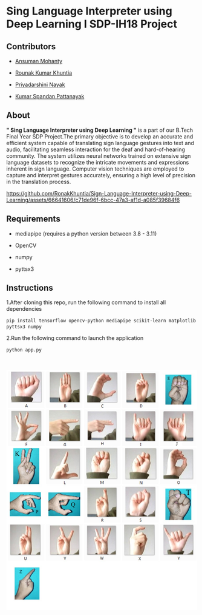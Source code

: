 <h1>Sing Language Interpreter using Deep Learning I SDP-IH18 Project</h1>

<h2>Contributors</h2>

- [Ansuman Mohanty](https://github.com/Ansuman3152)

- [Rounak Kumar Khuntia](https://github.com/RonakKhuntia)

- [Priyadarshini Nayak](https://github.com/priyu1109)

- [Kumar Spandan Pattanayak](https://github.com/5p7Ro0t)

<h2>About</h2>

<b>" Sing Language Interpreter using Deep Learning "</b> is a part of our B.Tech Final Year SDP Project.The primary objective is to develop an accurate and efficient system capable of translating sign language gestures 
into text and audio, facilitating seamless interaction for the deaf and hard-of-hearing community. The system utilizes neural networks trained on extensive sign language datasets to recognize the 
intricate movements and expressions inherent in sign language. Computer vision techniques are employed to 
capture and interpret gestures accurately, ensuring a high level of precision in the translation process. 





https://github.com/RonakKhuntia/Sign-Language-Interpreter-using-Deep-Learning/assets/66641606/c71de96f-6bcc-47a3-af1d-a085f39684f6









<h2>Requirements</h2>

- mediapipe (requires a python version between 3.8 - 3.11)
  
- OpenCV

- numpy

- pyttsx3

<h2>Instructions</h2>

1.After cloning this repo, run the following command to install all dependencies

    pip install tensorflow opencv-python mediapipe scikit-learn matplotlib pyttsx3 numpy

2.Run the following command to launch the application

    python app.py

<br>
<p align="center">
<img src="https://github.com/RonakKhuntia/Sign-Language-Interpreter-using-Deep-Learning/blob/main/hand_signs.jpg" alt="hand signs">
</p>

